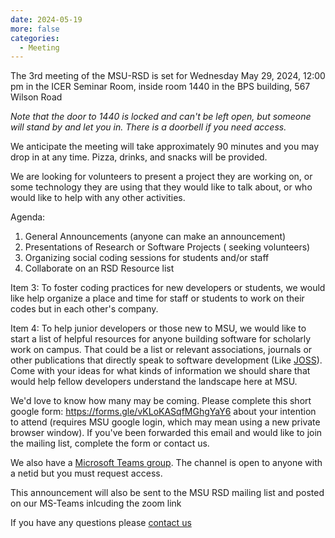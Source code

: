 ```yaml
---
date: 2024-05-19
more: false
categories:
  - Meeting
---
```


The 3rd meeting of the MSU-RSD is set for Wednesday May 29, 2024, 12:00 pm in the ICER Seminar Room, inside room 1440 in the BPS building, 567 Wilson Road

*Note that the door to 1440 is locked and can't be left open, but someone will stand by and let you in.  There is a doorbell if you need access.*

<!-- more -->

We anticipate the meeting will take approximately 90 minutes and you may drop in at any time.  Pizza, drinks, and snacks will be provided.    

We are looking for volunteers to present a project they are working on, or some technology they are using that they would like to talk about, or who would like to help with any other activities.

Agenda:

 1. General Announcements (anyone can make an announcement) 
 2. Presentations of Research or Software Projects ( seeking volunteers)
 3. Organizing social coding sessions for students and/or staff
 4. Collaborate on an RSD Resource list

 
Item 3:  To foster coding practices for new developers or students, we would like help organize a place and time for staff or students to work on their codes but in each other's company.

Item 4:  To help junior developers or those new to MSU, we would like to start a list of helpful resources for anyone building software for scholarly work on campus.   That could be a list or relevant associations, journals or other publications that directly speak to software development (Like [JOSS](https://joss.theoj.org/)).   Come with your ideas for what kinds of information we should share that would help fellow developers understand the landscape here at MSU.  

We'd love to know how many may be coming.   Please complete this short google form: https://forms.gle/vKLoKASqfMGhgYaY6 about your intention to attend (requires MSU google login, which may mean using a new private browser window).  If you've been forwarded this email and would like to join the mailing list, complete the form or contact us.  

We also have a [Microsoft Teams group](https://teams.microsoft.com/l/team/19:tSltcSVQpNxg2S7iG6DLB3AJEUlHAVTy0v-s2TVRcek1@thread.tacv2/conversations?groupId=ad060111-8356-4712-87ea-4df2736e14ad&tenantId=22177130-642f-41d9-9211-74237ad5687d).    The channel is open to anyone with a netid but you must request access. 

This announcement will also be sent to the MSU RSD mailing list and posted on our MS-Teams inlcuding the zoom link

If you have any questions please [contact us](/contact)
